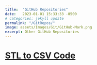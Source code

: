 ```yaml
---
title:  "GitHub Repositories"
date:   2023-01-01 15:33:33 -0500
# categories: jekyll update
permalink: "/GitRepos/"
image: assets/Images/Git/GitHub-Mark.png
excerpt: Other GitHub Repositories
---
```


# [STL to CSV Code](https://bji219.github.io/STL_to_CSV/)
